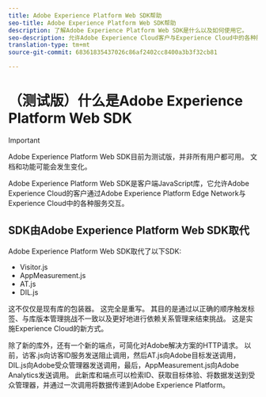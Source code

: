 ```yaml
---
title: Adobe Experience Platform Web SDK帮助
seo-title: Adobe Experience Platform Web SDK帮助
description: 了解Adobe Experience Platform Web SDK是什么以及如何使用它。
seo-description: 允许Adobe Experience Cloud客户与Experience Cloud中的各种服务交互
translation-type: tm+mt
source-git-commit: 68361835437026c86af2402cc8400a3b3f32cb81

---
```



# （测试版）什么是Adobe Experience Platform Web SDK

>[!IMPORTANT]
>
>Adobe Experience Platform Web SDK目前为测试版，并非所有用户都可用。 文档和功能可能会发生变化。

Adobe Experience Platform Web SDK是客户端JavaScript库，它允许Adobe Experience Cloud的客户通过Adobe Experience Platform Edge Network与Experience Cloud中的各种服务交互。

## SDK由Adobe Experience Platform Web SDK取代

Adobe Experience Platform Web SDK取代了以下SDK:

* Visitor.js
* AppMeasurement.js
* AT.js
* DIL.js

这不仅仅是现有库的包装器。 这完全是重写。 其目的是通过以正确的顺序触发标签、与库版本管理挑战不一致以及更好地进行依赖关系管理来结束挑战。 这是实施Experience Cloud的新方式。

除了新的库外，还有一个新的端点，可简化对Adobe解决方案的HTTP请求。 以前，访客.js向访客ID服务发送阻止调用，然后AT.js向Adobe目标发送调用，DIL.js向Adobe受众管理器发送调用，最后，AppMeasurement.js向Adobe Analytics发送调用。 此新库和端点可以检索ID、获取目标体验、将数据发送到受众管理器，并通过一次调用将数据传递到Adobe Experience Platform。